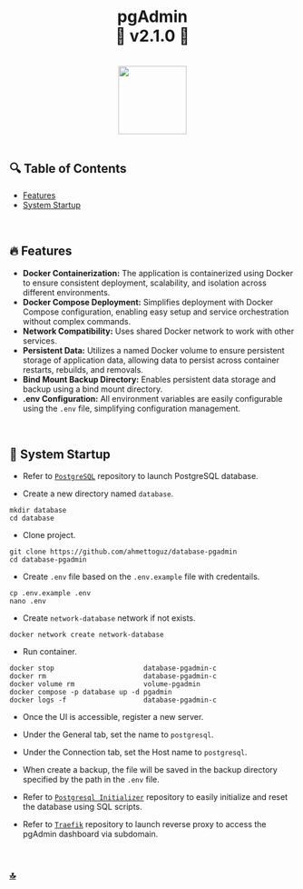 <h1 id="top" align="center">pgAdmin <br/> 🚢 v2.1.0 🚢</h1>

<br>

<div align="center">
    <img height=120 src="assets/banner.png">
</div>

<br>

## 🔍 Table of Contents

- [Features](#features)
- [System Startup](#system-startup)

<br/>

<h2 id="features">🔥 Features</h2>

- **Docker Containerization:** The application is containerized using Docker to ensure consistent deployment, scalability, and isolation across different environments.
- **Docker Compose Deployment:** Simplifies deployment with Docker Compose configuration, enabling easy setup and service orchestration without complex commands.
- **Network Compatibility:** Uses shared Docker network to work with other services.
- **Persistent Data:** Utilizes a named Docker volume to ensure persistent storage of application data, allowing data to persist across container restarts, rebuilds, and removals.
- **Bind Mount Backup Directory:** Enables persistent data storage and backup using a bind mount directory.
- **.env Configuration:** All environment variables are easily configurable using the `.env` file, simplifying configuration management.

<br/>

<h2 id="system-startup">🚀 System Startup</h2>

- Refer to [`PostgreSQL`](https://github.com/ahmettoguz/database-postgresql) repository to launch PostgreSQL database.

- Create a new directory named `database`.

```
mkdir database
cd database
```

- Clone project.

```
git clone https://github.com/ahmettoguz/database-pgadmin
cd database-pgadmin
```

- Create `.env` file based on the `.env.example` file with credentails.

```
cp .env.example .env
nano .env
```

- Create `network-database` network if not exists.

```
docker network create network-database
```

- Run container.

```
docker stop                      database-pgadmin-c
docker rm                        database-pgadmin-c
docker volume rm                 volume-pgadmin
docker compose -p database up -d pgadmin
docker logs -f                   database-pgadmin-c
```

- Once the UI is accessible, register a new server.

- Under the General tab, set the name to `postgresql`.

- Under the Connection tab, set the Host name to `postgresql`.

- When create a backup, the file will be saved in the backup directory specified by the path in the `.env` file.

- Refer to [`Postgresql Initializer`](https://github.com/ahmettoguz/database-initializer-postgresql) repository to easily initialize and reset the database using SQL scripts.

- Refer to [`Traefik`](https://github.com/ahmettoguz/proxy-traefik) repository to launch reverse proxy to access the pgAdmin dashboard via subdomain.

<br/>

### [🔝](#top)
